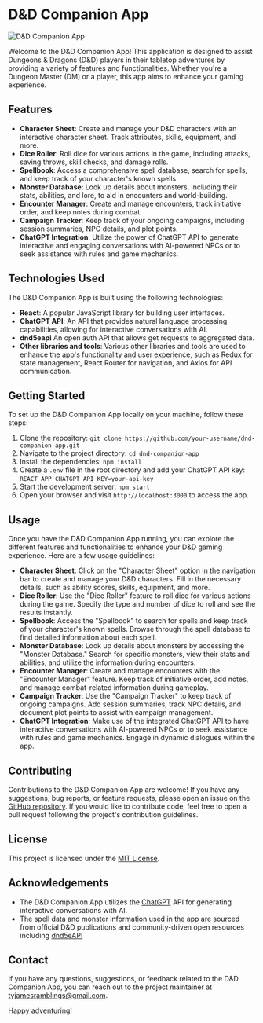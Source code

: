 # D&D Companion App

![D&D Companion App](app_screenshot.png)

Welcome to the D&D Companion App! This application is designed to assist Dungeons & Dragons (D&D) players in their tabletop adventures by providing a variety of features and functionalities. Whether you're a Dungeon Master (DM) or a player, this app aims to enhance your gaming experience.

## Features

- **Character Sheet**: Create and manage your D&D characters with an interactive character sheet. Track attributes, skills, equipment, and more.
- **Dice Roller**: Roll dice for various actions in the game, including attacks, saving throws, skill checks, and damage rolls.
- **Spellbook**: Access a comprehensive spell database, search for spells, and keep track of your character's known spells.
- **Monster Database**: Look up details about monsters, including their stats, abilities, and lore, to aid in encounters and world-building.
- **Encounter Manager**: Create and manage encounters, track initiative order, and keep notes during combat.
- **Campaign Tracker**: Keep track of your ongoing campaigns, including session summaries, NPC details, and plot points.
- **ChatGPT Integration**: Utilize the power of ChatGPT API to generate interactive and engaging conversations with AI-powered NPCs or to seek assistance with rules and game mechanics.

## Technologies Used

The D&D Companion App is built using the following technologies:

- **React**: A popular JavaScript library for building user interfaces.
- **ChatGPT API**: An API that provides natural language processing capabilities, allowing for interactive conversations with AI.
- **dnd5eapi** An open auth API that allows get requests to aggregated data.
- **Other libraries and tools**: Various other libraries and tools are used to enhance the app's functionality and user experience, such as Redux for state management, React Router for navigation, and Axios for API communication.

## Getting Started

To set up the D&D Companion App locally on your machine, follow these steps:

1. Clone the repository: `git clone https://github.com/your-username/dnd-companion-app.git`
2. Navigate to the project directory: `cd dnd-companion-app`
3. Install the dependencies: `npm install`
4. Create a `.env` file in the root directory and add your ChatGPT API key: `REACT_APP_CHATGPT_API_KEY=your-api-key`
5. Start the development server: `npm start`
6. Open your browser and visit `http://localhost:3000` to access the app.

## Usage

Once you have the D&D Companion App running, you can explore the different features and functionalities to enhance your D&D gaming experience. Here are a few usage guidelines:

- **Character Sheet**: Click on the "Character Sheet" option in the navigation bar to create and manage your D&D characters. Fill in the necessary details, such as ability scores, skills, equipment, and more.
- **Dice Roller**: Use the "Dice Roller" feature to roll dice for various actions during the game. Specify the type and number of dice to roll and see the results instantly.
- **Spellbook**: Access the "Spellbook" to search for spells and keep track of your character's known spells. Browse through the spell database to find detailed information about each spell.
- **Monster Database**: Look up details about monsters by accessing the "Monster Database." Search for specific monsters, view their stats and abilities, and utilize the information during encounters.
- **Encounter Manager**: Create and manage encounters with the "Encounter Manager" feature. Keep track of initiative order, add notes, and manage combat-related information during gameplay.
- **Campaign Tracker**: Use the "Campaign Tracker" to keep track of ongoing campaigns. Add session summaries, track NPC details, and document plot points to assist with campaign management.
- **ChatGPT Integration**: Make use of the integrated ChatGPT API to have interactive conversations with AI-powered NPCs or to seek assistance with rules and game mechanics. Engage in dynamic dialogues within the app.

## Contributing

Contributions to the D&D Companion App are welcome! If you have any suggestions, bug reports, or feature requests, please open an issue on the [GitHub repository](https://github.com/Ty-Ap/dnd-companion-app). If you would like to contribute code, feel free to open a pull request following the project's contribution guidelines.

## License

This project is licensed under the [MIT License](LICENSE).

## Acknowledgements

- The D&D Companion App utilizes the [ChatGPT](https://openai.com) API for generating interactive conversations with AI.
- The spell data and monster information used in the app are sourced from official D&D publications and community-driven open resources including [dnd5eAPI](https://www.dnd5eapi.co/)

## Contact

If you have any questions, suggestions, or feedback related to the D&D Companion App, you can reach out to the project maintainer at [tyjamesramblings@gmail.com](tyjamesramblings@gmail.com).

Happy adventuring!
